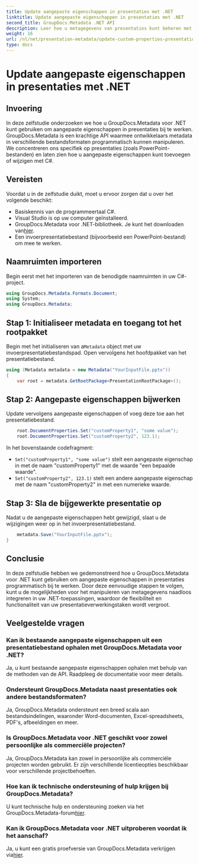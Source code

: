 ```yaml
---
title: Update aangepaste eigenschappen in presentaties met .NET
linktitle: Update aangepaste eigenschappen in presentaties met .NET
second_title: GroupDocs.Metadata .NET API
description: Leer hoe u metagegevens van presentaties kunt beheren met GroupDocs.Metadata voor .NET. Werk aangepaste eigenschappen efficiënt bij in PowerPoint-bestanden.
weight: 16
url: /nl/net/presentation-metadata/update-custom-properties-presentations/
type: docs
---
```

# Update aangepaste eigenschappen in presentaties met .NET

## Invoering
In deze zelfstudie onderzoeken we hoe u GroupDocs.Metadata voor .NET kunt gebruiken om aangepaste eigenschappen in presentaties bij te werken. GroupDocs.Metadata is een krachtige API waarmee ontwikkelaars metadata in verschillende bestandsformaten programmatisch kunnen manipuleren. We concentreren ons specifiek op presentaties (zoals PowerPoint-bestanden) en laten zien hoe u aangepaste eigenschappen kunt toevoegen of wijzigen met C#.
## Vereisten
Voordat u in de zelfstudie duikt, moet u ervoor zorgen dat u over het volgende beschikt:
- Basiskennis van de programmeertaal C#.
- Visual Studio is op uw computer geïnstalleerd.
-  GroupDocs.Metadata voor .NET-bibliotheek. Je kunt het downloaden van[hier](https://releases.groupdocs.com/metadata/net/).
- Een invoerpresentatiebestand (bijvoorbeeld een PowerPoint-bestand) om mee te werken.

## Naamruimten importeren
Begin eerst met het importeren van de benodigde naamruimten in uw C#-project.
```csharp
using GroupDocs.Metadata.Formats.Document;
using System;
using GroupDocs.Metadata;
```
## Stap 1: Initialiseer metadata en toegang tot het rootpakket
 Begin met het initialiseren van a`Metadata` object met uw invoerpresentatiebestandspad. Open vervolgens het hoofdpakket van het presentatiebestand.
```csharp
using (Metadata metadata = new Metadata("YourInputFile.pptx"))
{
    var root = metadata.GetRootPackage<PresentationRootPackage>();
```
## Stap 2: Aangepaste eigenschappen bijwerken
Update vervolgens aangepaste eigenschappen of voeg deze toe aan het presentatiebestand.
```csharp
    root.DocumentProperties.Set("customProperty1", "some value");
    root.DocumentProperties.Set("customProperty2", 123.1);
```
In het bovenstaande codefragment:
- `Set("customProperty1", "some value")` stelt een aangepaste eigenschap in met de naam "customProperty1" met de waarde "een bepaalde waarde".
- `Set("customProperty2", 123.1)` stelt een andere aangepaste eigenschap met de naam "customProperty2" in met een numerieke waarde.
## Stap 3: Sla de bijgewerkte presentatie op
Nadat u de aangepaste eigenschappen hebt gewijzigd, slaat u de wijzigingen weer op in het invoerpresentatiebestand.
```csharp
    metadata.Save("YourInputFile.pptx");
}
```

## Conclusie
In deze zelfstudie hebben we gedemonstreerd hoe u GroupDocs.Metadata voor .NET kunt gebruiken om aangepaste eigenschappen in presentaties programmatisch bij te werken. Door deze eenvoudige stappen te volgen, kunt u de mogelijkheden voor het manipuleren van metagegevens naadloos integreren in uw .NET-toepassingen, waardoor de flexibiliteit en functionaliteit van uw presentatieverwerkingstaken wordt vergroot.

## Veelgestelde vragen
### Kan ik bestaande aangepaste eigenschappen uit een presentatiebestand ophalen met GroupDocs.Metadata voor .NET?
Ja, u kunt bestaande aangepaste eigenschappen ophalen met behulp van de methoden van de API. Raadpleeg de documentatie voor meer details.
### Ondersteunt GroupDocs.Metadata naast presentaties ook andere bestandsformaten?
Ja, GroupDocs.Metadata ondersteunt een breed scala aan bestandsindelingen, waaronder Word-documenten, Excel-spreadsheets, PDF's, afbeeldingen en meer.
### Is GroupDocs.Metadata voor .NET geschikt voor zowel persoonlijke als commerciële projecten?
Ja, GroupDocs.Metadata kan zowel in persoonlijke als commerciële projecten worden gebruikt. Er zijn verschillende licentieopties beschikbaar voor verschillende projectbehoeften.
### Hoe kan ik technische ondersteuning of hulp krijgen bij GroupDocs.Metadata?
 U kunt technische hulp en ondersteuning zoeken via het GroupDocs.Metadata-forum[hier](https://forum.groupdocs.com/c/metadata/14).
### Kan ik GroupDocs.Metadata voor .NET uitproberen voordat ik het aanschaf?
 Ja, u kunt een gratis proefversie van GroupDocs.Metadata verkrijgen via[hier](https://releases.groupdocs.com/).